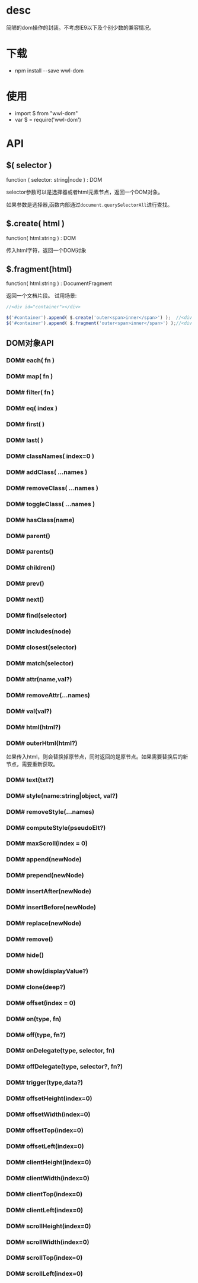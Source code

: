 # desc
简陋的dom操作的封装。不考虑IE9以下及个别少数的兼容情况。

# 下载
* npm install --save wwl-dom

# 使用
* import $ from "wwl-dom"
* var $ = require('wwl-dom')

# API

## $( selector )

function ( selector: string|node ) : DOM

selector参数可以是选择器或者html元素节点，返回一个DOM对象。

如果参数是选择器,函数内部通过`document.querySelectorAll`进行查找。

## $.create( html )

function( html:string ) : DOM

传入html字符，返回一个DOM对象

## $.fragment(html)

function( html:string ) : DocumentFragment

返回一个文档片段。
试用场景:
```javascript
//<div id="container"></div>

$('#container').append( $.create('outer<span>inner</span>') );  //<div id="container"><span>inner</span></div>
$('#container').append( $.fragment('outer<span>inner</span>') );//<div id="container">outer<span>inner</span></div>

```


## DOM对象API

### DOM# each( fn )

### DOM# map( fn )

### DOM# filter( fn )

### DOM# eq( index )

### DOM# first( )

### DOM# last( )

### DOM# classNames( index=0 )

### DOM# addClass( ...names )
### DOM# removeClass( ...names )
### DOM# toggleClass( ...names )
### DOM# hasClass(name)
### DOM# parent()
### DOM# parents()
### DOM# children()
### DOM# prev()
### DOM# next()
### DOM# find(selector)
### DOM# includes(node)
### DOM# closest(selector)
### DOM# match(selector)
### DOM# attr(name,val?)
### DOM# removeAttr(...names)
### DOM# val(val?)
### DOM# html(html?)
### DOM# outerHtml(html?)
如果传入html，则会替换掉原节点，同时返回的是原节点。如果需要替换后的新节点，需要重新获取。
### DOM# text(txt?)
### DOM# style(name:string|object, val?)
### DOM# removeStyle(...names)
### DOM# computeStyle(pseudoElt?)
### DOM# maxScroll(index = 0) 
### DOM# append(newNode)
### DOM# prepend(newNode)
### DOM# insertAfter(newNode)
### DOM# insertBefore(newNode)
### DOM# replace(newNode)
### DOM# remove()
### DOM# hide()
### DOM# show(displayValue?)
### DOM# clone(deep?)
### DOM# offset(index = 0)
### DOM# on(type, fn)
### DOM# off(type, fn?)
### DOM# onDelegate(type, selector, fn)
### DOM# offDelegate(type, selector?, fn?)
### DOM# trigger(type,data?)
### DOM# offsetHeight(index=0)
### DOM# offsetWidth(index=0)
### DOM# offsetTop(index=0)
### DOM# offsetLeft(index=0)
### DOM# clientHeight(index=0)
### DOM# clientWidth(index=0)
### DOM# clientTop(index=0)
### DOM# clientLeft(index=0)
### DOM# scrollHeight(index=0)
### DOM# scrollWidth(index=0)
### DOM# scrollTop(index=0)
### DOM# scrollLeft(index=0)






